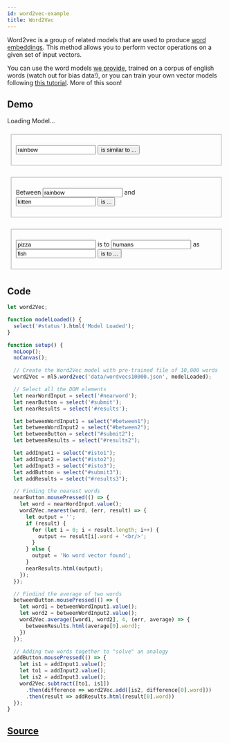 ```yaml
---
id: word2vec-example
title: Word2Vec
---
```


Word2vec is a group of related models that are used to produce [word embeddings](https://en.wikipedia.org/wiki/Word2vec)</sup>. This method allows you to perform vector operations on a given set of input vectors. 

You can use the word models [we provide](https://github.com/ml5js/ml5-examples/tree/master/p5js/Word2Vec/data), trained on a corpus of english words (watch out for bias data!), or you can train your own vector models following [this tutorial](https://github.com/ml5js/ml5-data-and-training/tree/master/training). More of this soon!

## Demo

<div class="example">
  <style>
    .row {
      margin-top: 10px;
      padding: 20px;
      outline: 2px solid #ccc;
      outline-offset: -10px;
      -moz-outline-radius: 10px;
      -webkit-outline-radius: 10px;
    }
  </style>
  <p id='status'>Loading Model...</p>
  <div>
    <div class="row">
      <p>
        <input type="text" value="rainbow" id="nearword"></input>
        <button id="submit" class="btn btn-primary">is similar to ...</button>
      </p>
      <p id="results"></p>
    </div>
    <div class="row">
      <p>
        Between
        <input type="text" value="rainbow" id="between1"></input> and
        <input type="text" value="kitten" id="between2"></input>
        <button id="submit2" class="btn btn-primary">is ...</button>
      </p>
      <p id="results2"></p>
    </div>
    <div class="row">
      <p>
        <input type="text" value="pizza" id="isto1"></input> is to
        <input type="text" value="humans" id="isto2"></input> as
        <input type="text" value="fish" id="isto3"></input>
        <button id="submit3" class="btn btn-primary">is to ...</button>
      </p>
      <p id="results3"></p>
    </div>
  </div>

  <script src="assets/scripts/example-word2vec.js"></script>
</div>

## Code

```javascript
let word2Vec;

function modelLoaded() {
  select('#status').html('Model Loaded');
}

function setup() {
  noLoop();
  noCanvas();

  // Create the Word2Vec model with pre-trained file of 10,000 words
  word2Vec = ml5.word2vec('data/wordvecs10000.json', modelLoaded);

  // Select all the DOM elements
  let nearWordInput = select('#nearword');
  let nearButton = select('#submit');
  let nearResults = select('#results');

  let betweenWordInput1 = select("#between1");
  let betweenWordInput2 = select("#between2");
  let betweenButton = select("#submit2");
  let betweenResults = select("#results2");

  let addInput1 = select("#isto1");
  let addInput2 = select("#isto2");
  let addInput3 = select("#isto3");
  let addButton = select("#submit3");
  let addResults = select("#results3");

  // Finding the nearest words
  nearButton.mousePressed(() => {
    let word = nearWordInput.value();
    word2Vec.nearest(word, (err, result) => {
      let output = '';
      if (result) {
        for (let i = 0; i < result.length; i++) {
          output += result[i].word + '<br/>';
        }
      } else {
        output = 'No word vector found';
      }
      nearResults.html(output);
    });
  });

  // Findind the average of two words
  betweenButton.mousePressed(() => {
    let word1 = betweenWordInput1.value();
    let word2 = betweenWordInput2.value();
    word2Vec.average([word1, word2], 4, (err, average) => {
      betweenResults.html(average[0].word);
    })
  });

  // Adding two words together to "solve" an analogy
  addButton.mousePressed(() => {
    let is1 = addInput1.value();
    let to1 = addInput2.value();
    let is2 = addInput3.value();
    word2Vec.subtract([to1, is1])
      .then(difference => word2Vec.add([is2, difference[0].word]))
      .then(result => addResults.html(result[0].word))
  });
}
```

## [Source](https://github.com/ml5js/ml5-examples/tree/master/p5js/Word2Vec)
